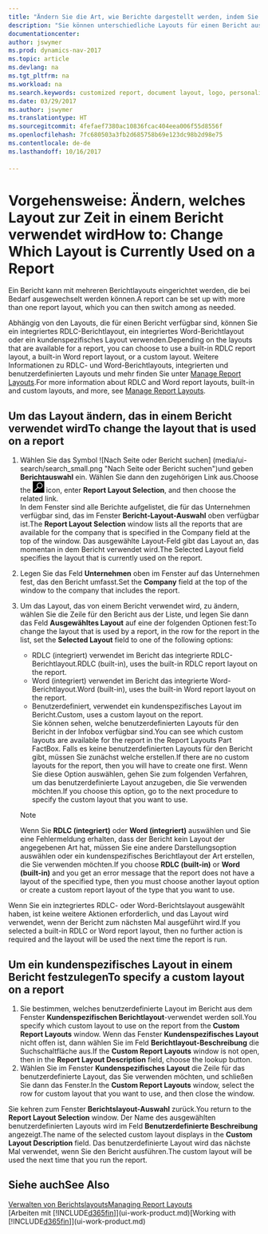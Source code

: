 ```yaml
---
title: "Ändern Sie die Art, wie Berichte dargestellt werden, indem Sie ein anderes Layout auswählen"
description: "Sie können unterschiedliche Layouts für einen Bericht auswählen und zwischen Layouts wechseln, um das Aussehen des Berichts zu ändern."
documentationcenter: 
author: jswymer
ms.prod: dynamics-nav-2017
ms.topic: article
ms.devlang: na
ms.tgt_pltfrm: na
ms.workload: na
ms.search.keywords: customized report, document layout, logo, personalize
ms.date: 03/29/2017
ms.author: jswymer
ms.translationtype: HT
ms.sourcegitcommit: 4fefaef7380ac10836fcac404eea006f55d8556f
ms.openlocfilehash: 7fc680503a3fb2d685758b69e123dc98b2d98e75
ms.contentlocale: de-de
ms.lasthandoff: 10/16/2017

---
```

# <a name="how-to-change-which-layout-is-currently-used-on-a-report"></a><span data-ttu-id="150a1-103">Vorgehensweise: Ändern, welches Layout zur Zeit in einem Bericht verwendet wird</span><span class="sxs-lookup"><span data-stu-id="150a1-103">How to: Change Which Layout is Currently Used on a Report</span></span>
<span data-ttu-id="150a1-104">Ein Bericht kann mit mehreren Berichtlayouts eingerichtet werden, die bei Bedarf ausgewechselt werden können.</span><span class="sxs-lookup"><span data-stu-id="150a1-104">A report can be set up with more than one report layout, which you can then switch among as needed.</span></span>

<span data-ttu-id="150a1-105">Abhängig von den Layouts, die für einen Bericht verfügbar sind, können Sie ein integriertes RDLC-Berichtlayout, ein integriertes Word-Berichtlayout oder ein kundenspezifisches Layout verwenden.</span><span class="sxs-lookup"><span data-stu-id="150a1-105">Depending on the layouts that are available for a report, you can choose to use a built-in RDLC report layout, a built-in Word report layout, or a custom layout.</span></span> <span data-ttu-id="150a1-106">Weitere Informationen zu RDLC- und Word-Berichtlayouts, integrierten und benutzerdefinierten Layouts und mehr finden Sie unter [Manage Report Layouts](ui-manage-report-layouts.md).</span><span class="sxs-lookup"><span data-stu-id="150a1-106">For more information about RDLC and Word report layouts, built-in and custom layouts, and more, see [Manage Report Layouts](ui-manage-report-layouts.md).</span></span>

## <a name="to-change-the-layout-that-is-used-on-a-report"></a><span data-ttu-id="150a1-107">Um das Layout ändern, das in einem Bericht verwendet wird</span><span class="sxs-lookup"><span data-stu-id="150a1-107">To change the layout that is used on a report</span></span>
1. <span data-ttu-id="150a1-108">Wählen Sie das Symbol ![Nach Seite oder Bericht suchen] (media/ui-search/search_small.png "Nach Seite oder Bericht suchen")und geben **Berichtauswahl** ein. Wählen Sie dann den zugehörigen Link aus.</span><span class="sxs-lookup"><span data-stu-id="150a1-108">Choose the ![Search for Page or Report](media/ui-search/search_small.png "Search for Page or Report icon") icon, enter **Report Layout Selection**, and then choose the related link.</span></span>  
   <span data-ttu-id="150a1-109">In dem Fenster sind alle Berichte aufgelistet, die für das Unternehmen verfügbar sind, das im Fenster **Bericht-Layout-Auswahl** oben verfügbar ist.</span><span class="sxs-lookup"><span data-stu-id="150a1-109">The **Report Layout Selection** window lists all the reports that are available for the company that is specified in the Company field at the top of the window.</span></span> <span data-ttu-id="150a1-110">Das ausgewählte Layout-Feld gibt das Layout an, das momentan in dem Bericht verwendet wird.</span><span class="sxs-lookup"><span data-stu-id="150a1-110">The Selected Layout field specifies the layout that is currently used on the report.</span></span>
2. <span data-ttu-id="150a1-111">Legen Sie das Feld **Unternehmen** oben im Fenster auf das Unternehmen fest, das den Bericht umfasst.</span><span class="sxs-lookup"><span data-stu-id="150a1-111">Set the **Company** field at the top of the window to the company that includes the report.</span></span>
3. <span data-ttu-id="150a1-112">Um das Layout, das von einem Bericht verwendet wird, zu ändern, wählen Sie die Zeile für den Bericht aus der Liste, und legen Sie dann das Feld **Ausgewähltes Layout** auf eine der folgenden Optionen fest:</span><span class="sxs-lookup"><span data-stu-id="150a1-112">To change the layout that is used by a report, in the row for the report in the list, set the **Selected Layout** field to one of the following options:</span></span>
   * <span data-ttu-id="150a1-113">RDLC (integriert) verwendet im Bericht das integrierte RDLC-Berichtlayout.</span><span class="sxs-lookup"><span data-stu-id="150a1-113">RDLC (built-in), uses the built-in RDLC report layout on the report.</span></span>
   * <span data-ttu-id="150a1-114">Word (integriert) verwendet im Bericht das integrierte Word-Berichtlayout.</span><span class="sxs-lookup"><span data-stu-id="150a1-114">Word (built-in), uses the built-in Word report layout on the report.</span></span>
   * <span data-ttu-id="150a1-115">Benutzerdefiniert, verwendet ein kundenspezifisches Layout im Bericht.</span><span class="sxs-lookup"><span data-stu-id="150a1-115">Custom, uses a custom layout on the report.</span></span>  
     <span data-ttu-id="150a1-116">Sie können sehen, welche benutzerdefinierten Layouts für den Bericht in der Infobox verfügbar sind.</span><span class="sxs-lookup"><span data-stu-id="150a1-116">You can see which custom layouts are available for the report in the Report Layouts Part FactBox.</span></span> <span data-ttu-id="150a1-117">Falls es keine benutzerdefinierten Layouts für den Bericht gibt, müssen Sie zunächst welche erstellen.</span><span class="sxs-lookup"><span data-stu-id="150a1-117">If there are no custom layouts for the report, then you will have to create one first.</span></span> <span data-ttu-id="150a1-118">Wenn Sie diese Option auswählen, gehen Sie zum folgenden Verfahren, um das benutzerdefinierte Layout anzugeben, die Sie verwenden möchten.</span><span class="sxs-lookup"><span data-stu-id="150a1-118">If you choose this option, go to the next procedure to specify the custom layout that you want to use.</span></span>

    > [!NOTE]  
    >   <span data-ttu-id="150a1-119">Wenn Sie **RDLC (integriert)** oder **Word (integriert)** auswählen und Sie eine Fehlermeldung erhalten, dass der Bericht kein Layout der angegebenen Art hat, müssen Sie eine andere Darstellungsoption auswählen oder ein kundenspezifisches Berichtlayout der Art erstellen, die Sie verwenden möchten.</span><span class="sxs-lookup"><span data-stu-id="150a1-119">If you choose **RDLC (built-in)** or **Word (built-in)** and you get an error message that the report does not have a layout of the specified type, then you must choose another layout option or create a custom report layout of the type that you want to use.</span></span>

<span data-ttu-id="150a1-120">Wenn Sie ein inztegriertes RDLC- oder Word-Berichtslayout ausgewählt haben, ist keine weitere Aktionen erforderlich, und das Layout wird verwendet, wenn der Bericht zum nächsten Mal ausgeführt wird.</span><span class="sxs-lookup"><span data-stu-id="150a1-120">If you selected a built-in RDLC or Word report layout, then no further action is required and the layout will be used the next time the report is run.</span></span>

## <a name="to-specify-a-custom-layout-on-a-report"></a><span data-ttu-id="150a1-121">Um ein kundenspezifisches Layout in einem Bericht festzulegen</span><span class="sxs-lookup"><span data-stu-id="150a1-121">To specify a custom layout on a report</span></span>
1. <span data-ttu-id="150a1-122">Sie bestimmen, welches benutzerdefinierte Layout im Bericht aus dem Fenster **Kundenspezifischen Berichtlayout**-verwendet werden soll.</span><span class="sxs-lookup"><span data-stu-id="150a1-122">You specify which custom layout to use on the report from the **Custom Report Layouts** window.</span></span> <span data-ttu-id="150a1-123">Wenn das Fenster **Kundenspezifisches Layout** nicht offen ist, dann wählen Sie im Feld **Berichtlayout-Beschreibung** die Suchschaltfläche aus.</span><span class="sxs-lookup"><span data-stu-id="150a1-123">If the **Custom Report Layouts** window is not open, then in the **Report Layout Description** field, choose the lookup button.</span></span>
2. <span data-ttu-id="150a1-124">Wählen Sie im Fenster **Kundenspezifisches Layout** die Zeile für das benutzerdefinierte Layout, das Sie verwenden möchten, und schließen Sie dann das Fenster.</span><span class="sxs-lookup"><span data-stu-id="150a1-124">In the **Custom Report Layouts** window, select the row for custom layout that you want to use, and then close the window.</span></span>

<span data-ttu-id="150a1-125">Sie kehren zum Fenster **Berichtslayout-Auswahl** zurück.</span><span class="sxs-lookup"><span data-stu-id="150a1-125">You return to the **Report Layout Selection** window.</span></span> <span data-ttu-id="150a1-126">Der Name des ausgewählten benutzerdefinierten Layouts wird im Feld **Benutzerdefinierte Beschreibung** angezeigt.</span><span class="sxs-lookup"><span data-stu-id="150a1-126">The name of the selected custom layout displays in the **Custom Layout Description** field.</span></span> <span data-ttu-id="150a1-127">Das benutzerdefinierte Layout wird das nächste Mal verwendet, wenn Sie den Bericht ausführen.</span><span class="sxs-lookup"><span data-stu-id="150a1-127">The custom layout will be used the next time that you run the report.</span></span>

## <a name="see-also"></a><span data-ttu-id="150a1-128">Siehe auch</span><span class="sxs-lookup"><span data-stu-id="150a1-128">See Also</span></span>
[<span data-ttu-id="150a1-129">Verwalten von Berichtslayouts</span><span class="sxs-lookup"><span data-stu-id="150a1-129">Managing Report Layouts</span></span>](ui-manage-report-layouts.md)  
<span data-ttu-id="150a1-130">[Arbeiten mit [!INCLUDE[d365fin](includes/d365fin_md.md)]](ui-work-product.md)</span><span class="sxs-lookup"><span data-stu-id="150a1-130">[Working with [!INCLUDE[d365fin](includes/d365fin_md.md)]](ui-work-product.md)</span></span>


